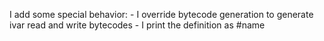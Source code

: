 I add some special behavior: 
	-  I override bytecode generation to generate ivar read and write bytecodes
	- I print the definition as #name 